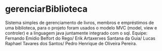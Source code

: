 # gerenciarBiblioteca
Sistema simples de gerenciamento de livros, membros e empréstimos de uma biblioteca, para o projeto foram usados o modelo MVC (model, view e controler) e a linguagem java juntamente integrado com o sql. 
Equipe:
Fernando Emídio Belfort do Rego/
Erik Artaxerxes Santana da Guia/
Lucas Raphael Tavares dos Santos/
Pedro Henrique de Oliveira Pereira.
